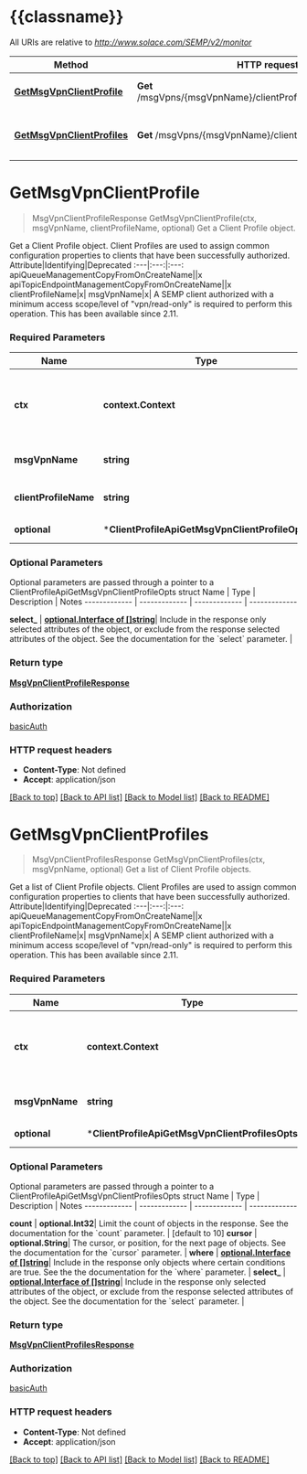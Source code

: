 # {{classname}}

All URIs are relative to *http://www.solace.com/SEMP/v2/monitor*

Method | HTTP request | Description
------------- | ------------- | -------------
[**GetMsgVpnClientProfile**](ClientProfileApi.md#GetMsgVpnClientProfile) | **Get** /msgVpns/{msgVpnName}/clientProfiles/{clientProfileName} | Get a Client Profile object.
[**GetMsgVpnClientProfiles**](ClientProfileApi.md#GetMsgVpnClientProfiles) | **Get** /msgVpns/{msgVpnName}/clientProfiles | Get a list of Client Profile objects.

# **GetMsgVpnClientProfile**
> MsgVpnClientProfileResponse GetMsgVpnClientProfile(ctx, msgVpnName, clientProfileName, optional)
Get a Client Profile object.

Get a Client Profile object.  Client Profiles are used to assign common configuration properties to clients that have been successfully authorized.   Attribute|Identifying|Deprecated :---|:---:|:---: apiQueueManagementCopyFromOnCreateName||x apiTopicEndpointManagementCopyFromOnCreateName||x clientProfileName|x| msgVpnName|x|    A SEMP client authorized with a minimum access scope/level of \"vpn/read-only\" is required to perform this operation.  This has been available since 2.11.

### Required Parameters

Name | Type | Description  | Notes
------------- | ------------- | ------------- | -------------
 **ctx** | **context.Context** | context for authentication, logging, cancellation, deadlines, tracing, etc.
  **msgVpnName** | **string**| The name of the Message VPN. | 
  **clientProfileName** | **string**| The name of the Client Profile. | 
 **optional** | ***ClientProfileApiGetMsgVpnClientProfileOpts** | optional parameters | nil if no parameters

### Optional Parameters
Optional parameters are passed through a pointer to a ClientProfileApiGetMsgVpnClientProfileOpts struct
Name | Type | Description  | Notes
------------- | ------------- | ------------- | -------------


 **select_** | [**optional.Interface of []string**](string.md)| Include in the response only selected attributes of the object, or exclude from the response selected attributes of the object. See the documentation for the &#x60;select&#x60; parameter. | 

### Return type

[**MsgVpnClientProfileResponse**](MsgVpnClientProfileResponse.md)

### Authorization

[basicAuth](../README.md#basicAuth)

### HTTP request headers

 - **Content-Type**: Not defined
 - **Accept**: application/json

[[Back to top]](#) [[Back to API list]](../README.md#documentation-for-api-endpoints) [[Back to Model list]](../README.md#documentation-for-models) [[Back to README]](../README.md)

# **GetMsgVpnClientProfiles**
> MsgVpnClientProfilesResponse GetMsgVpnClientProfiles(ctx, msgVpnName, optional)
Get a list of Client Profile objects.

Get a list of Client Profile objects.  Client Profiles are used to assign common configuration properties to clients that have been successfully authorized.   Attribute|Identifying|Deprecated :---|:---:|:---: apiQueueManagementCopyFromOnCreateName||x apiTopicEndpointManagementCopyFromOnCreateName||x clientProfileName|x| msgVpnName|x|    A SEMP client authorized with a minimum access scope/level of \"vpn/read-only\" is required to perform this operation.  This has been available since 2.11.

### Required Parameters

Name | Type | Description  | Notes
------------- | ------------- | ------------- | -------------
 **ctx** | **context.Context** | context for authentication, logging, cancellation, deadlines, tracing, etc.
  **msgVpnName** | **string**| The name of the Message VPN. | 
 **optional** | ***ClientProfileApiGetMsgVpnClientProfilesOpts** | optional parameters | nil if no parameters

### Optional Parameters
Optional parameters are passed through a pointer to a ClientProfileApiGetMsgVpnClientProfilesOpts struct
Name | Type | Description  | Notes
------------- | ------------- | ------------- | -------------

 **count** | **optional.Int32**| Limit the count of objects in the response. See the documentation for the &#x60;count&#x60; parameter. | [default to 10]
 **cursor** | **optional.String**| The cursor, or position, for the next page of objects. See the documentation for the &#x60;cursor&#x60; parameter. | 
 **where** | [**optional.Interface of []string**](string.md)| Include in the response only objects where certain conditions are true. See the the documentation for the &#x60;where&#x60; parameter. | 
 **select_** | [**optional.Interface of []string**](string.md)| Include in the response only selected attributes of the object, or exclude from the response selected attributes of the object. See the documentation for the &#x60;select&#x60; parameter. | 

### Return type

[**MsgVpnClientProfilesResponse**](MsgVpnClientProfilesResponse.md)

### Authorization

[basicAuth](../README.md#basicAuth)

### HTTP request headers

 - **Content-Type**: Not defined
 - **Accept**: application/json

[[Back to top]](#) [[Back to API list]](../README.md#documentation-for-api-endpoints) [[Back to Model list]](../README.md#documentation-for-models) [[Back to README]](../README.md)

